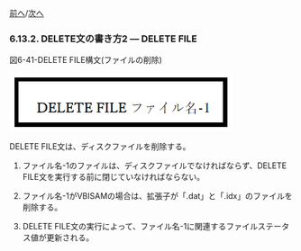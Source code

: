 <!--navi start-->
[前へ](6-13-1.md)/[次へ](6-14-1.md)
<!--navi end-->
### 6.13.2. DELETE文の書き方2 ― DELETE FILE

図6-41-DELETE FILE構文(ファイルの削除)

![alt text](Image/6-41(delete).png)

DELETE FILE文は、ディスクファイルを削除する。

1. ファイル名-1のファイルは、ディスクファイルでなければならず、DELETE FILE文を実行する前に閉じていなければならない。

2. ファイル名-1がVBISAMの場合は、拡張子が「.dat」と「.idx」のファイルを削除する。

3. DELETE FILE文の実行によって、ファイル名-1に関連するファイルステータス値が更新される。
